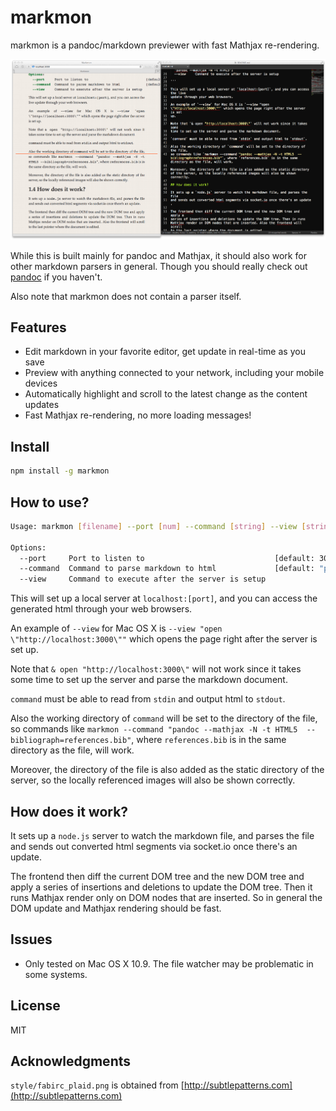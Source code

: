 # markmon

markmon is a pandoc/markdown previewer with fast Mathjax re-rendering.

![markmon](preview.png)

While this is built mainly for pandoc and Mathjax, it should also work for
other markdown parsers in general. Though you should really check out
[pandoc](http://johnmacfarlane.net/pandoc/) if you haven't.

Also note that markmon does not contain a parser itself.

## Features

* Edit markdown in your favorite editor, get update in real-time as you save
* Preview with anything connected to your network, including your mobile devices
* Automatically highlight and scroll to the latest change as the content updates
* Fast Mathjax re-rendering, no more loading messages!

## Install

```bash
npm install -g markmon
```

## How to use?

```bash
Usage: markmon [filename] --port [num] --command [string] --view [string]

Options:
  --port     Port to listen to                             [default: 3000]
  --command  Command to parse markdown to html             [default: "pandoc --mathjax -N -t HTML5"]
  --view     Command to execute after the server is setup

```

This will set up a local server at `localhost:[port]`, and you can access the
generated html through your web browsers.

An example of `--view` for Mac OS X is `--view "open
\"http://localhost:3000\""` which opens the page right after the server is set
up.

Note that `& open "http://localhost:3000\"` will not work since it takes some
time to set up the server and parse the markdown document.

`command` must be able to read from `stdin` and output html to `stdout`.

Also the working directory of `command` will be set to the directory of the file,
so commands like `markmon --command "pandoc --mathjax -N -t HTML5  --bibliograph=references.bib"`, where `references.bib` is in the same directory as the file, will work.

Moreover, the directory of the file is also added as the static directory
of the server, so the locally referenced images will also be shown correctly.

## How does it work?

It sets up a `node.js` server to watch the markdown file, and parses the file
and sends out converted html segments via socket.io once there's an update.

The frontend then diff the current DOM tree and the new DOM tree and apply a
series of insertions and deletions to update the DOM tree. Then it runs
Mathjax render only on DOM nodes that are inserted. So in general the DOM
update and Mathjax rendering should be fast.

## Issues

* Only tested on Mac OS X 10.9. The file watcher may be problematic in some systems.

## License

MIT

## Acknowledgments

`style/fabirc_plaid.png` is obtained from [http://subtlepatterns.com](http://subtlepatterns.com)